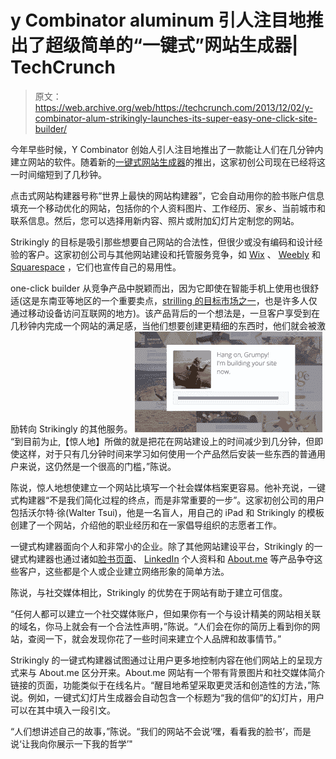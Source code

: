 # y Combinator aluminum 引人注目地推出了超级简单的“一键式”网站生成器| TechCrunch

> 原文：<https://web.archive.org/web/https://techcrunch.com/2013/12/02/y-combinator-alum-strikingly-launches-its-super-easy-one-click-site-builder/>

今年早些时候，Y Combinator 创始人引人注目地推出了一款能让人们在几分钟内建立网站的软件。随着新的[一键式网站生成器](https://web.archive.org/web/20230326083131/http://www.strikingly.com/oneclick)的推出，这家初创公司现在已经将这一时间缩短到了几秒钟。

点击式网站构建器号称“世界上最快的网站构建器”，它会自动用你的脸书账户信息填充一个移动优化的网站，包括你的个人资料图片、工作经历、家乡、当前城市和联系信息。然后，您可以选择用新内容、照片或附加幻灯片定制您的网站。

Strikingly 的目标是吸引那些想要自己网站的合法性，但很少或没有编码和设计经验的客户。这家初创公司与其他网站建设和托管服务竞争，如 [Wix](https://web.archive.org/web/20230326083131/http://www.wix.com/) 、 [Weebly](https://web.archive.org/web/20230326083131/http://www.weebly.com/) 和 [Squarespace](https://web.archive.org/web/20230326083131/http://www.squarespace.com/) ，它们也宣传自己的易用性。

one-click builder 从竞争产品中脱颖而出，因为它即使在智能手机上使用也很舒适(这是东南亚等地区的一个重要卖点，[strilling 的目标市场之一](https://web.archive.org/web/20230326083131/https://techcrunch.com/2013/09/24/y-combinator-alum-strikingly-begins-marketing-its-mobile-site-builder-in-southeast-asia/)，也是许多人仅通过移动设备访问互联网的地方)。该产品背后的一个想法是，一旦客户享受到在几秒钟内完成一个网站的满足感，当他们想要创建更精细的东西时，他们就会被激励转向 Strikingly 的其他服务。
![Strikingly One-Click 2](img/80df70e45fe3268ad29023c1da3525b5.png)
“到目前为止,【惊人地】所做的就是把花在网站建设上的时间减少到几分钟，但即使这样，对于只有几分钟时间来学习如何使用一个产品然后安装一些东西的普通用户来说，这仍然是一个很高的门槛，”陈说。

陈说，惊人地想使建立一个网站比填写一个社会媒体档案更容易。他补充说，一键式构建器“不是我们简化过程的终点，而是非常重要的一步”。这家初创公司的用户包括沃尔特·徐(Walter Tsui)，他是一名盲人，用自己的 iPad 和 Strikingly 的模板创建了一个网站，介绍他的职业经历和在一家倡导组织的志愿者工作。

一键式构建器面向个人和非常小的企业。除了其他网站建设平台，Strikingly 的一键式构建器也通过诸如[脸书页面](https://web.archive.org/web/20230326083131/https://www.facebook.com/pages/create/)、 [LinkedIn](https://web.archive.org/web/20230326083131/http://www.linkedin.com/) 个人资料和 [About.me](https://web.archive.org/web/20230326083131/http://www.about.me/) 等产品争夺这些客户，这些都是个人或企业建立网络形象的简单方法。

陈说，与社交媒体相比，Strikingly 的优势在于网站有助于建立可信度。

“任何人都可以建立一个社交媒体账户，但如果你有一个与设计精美的网站相关联的域名，你马上就会有一个合法性声明，”陈说。“人们会在你的简历上看到你的网站，查阅一下，就会发现你花了一些时间来建立个人品牌和故事情节。”

Strikingly 的一键式构建器试图通过让用户更多地控制内容在他们网站上的呈现方式来与 About.me 区分开来。About.me 网站有一个带有背景图片和社交媒体简介链接的页面，功能类似于在线名片。“醒目地希望采取更灵活和创造性的方法，”陈说。例如，一键式幻灯片生成器会自动包含一个标题为“我的信仰”的幻灯片，用户可以在其中填入一段引文。

“人们想讲述自己的故事，”陈说。“我们的网站不会说‘嘿，看看我的脸书’，而是说‘让我向你展示一下我的哲学’"